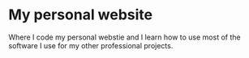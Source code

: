 # My personal website

Where I code my personal webstie and I learn how to use most of the software I use for my other professional projects. 
